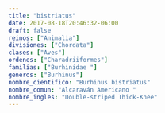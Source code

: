 ```yaml
---
title: "bistriatus"
date: 2017-08-18T20:46:32-06:00
draft: false
reinos: ["Animalia"]
divisiones: ["Chordata"]
clases: ["Aves"]
ordenes: ["Charadriiformes"]
familias: ["Burhinidae "]
generos: ["Burhinus"]
nombre_cientifico: "Burhinus bistriatus"
nombre_comun: "Alcaraván Americano "
nombre_ingles: "Double-striped Thick-Knee"
---
```


